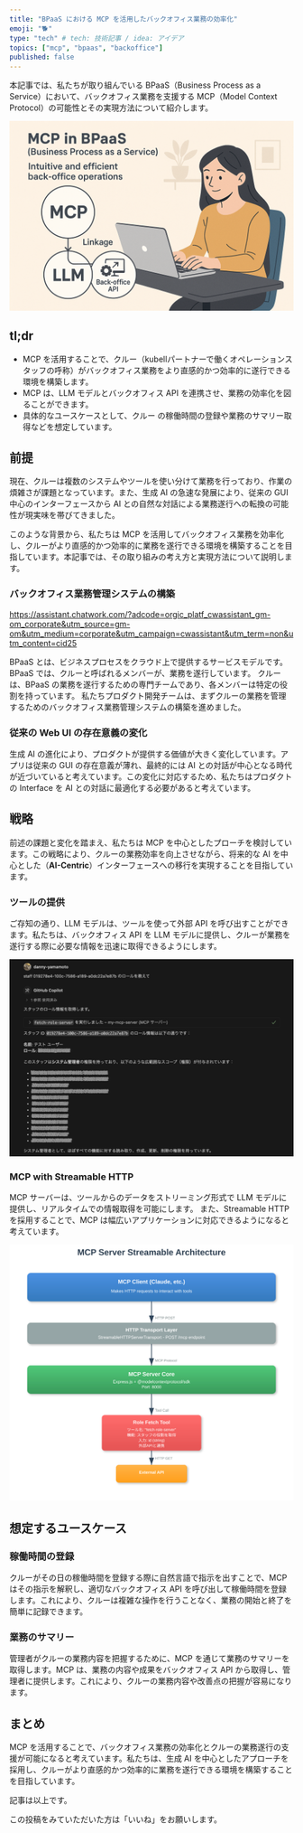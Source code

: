 ```yaml
---
title: "BPaaS における MCP を活用したバックオフィス業務の効率化"
emoji: "🐕"
type: "tech" # tech: 技術記事 / idea: アイデア
topics: ["mcp", "bpaas", "backoffice"]
published: false
---
```

本記事では、私たちが取り組んでいる BPaaS（Business Process as a Service）において、バックオフィス業務を支援する MCP（Model Context Protocol）の可能性とその実現方法について紹介します。

![crew](/images/723f0416882058-b.png)

## tl;dr

- MCP を活用することで、クルー（kubellパートナーで働くオペレーションスタッフの呼称）がバックオフィス業務をより直感的かつ効率的に遂行できる環境を構築します。
- MCP は、LLM モデルとバックオフィス API を連携させ、業務の効率化を図ることができます。
- 具体的なユースケースとして、クルー の稼働時間の登録や業務のサマリー取得などを想定しています。

## 前提

現在、クルーは複数のシステムやツールを使い分けて業務を行っており、作業の煩雑さが課題となっています。また、生成 AI の急速な発展により、従来の GUI 中心のインターフェースから AI との自然な対話による業務遂行への転換の可能性が現実味を帯びてきました。

このような背景から、私たちは MCP を活用してバックオフィス業務を効率化し、クルーがより直感的かつ効率的に業務を遂行できる環境を構築することを目指しています。本記事では、その取り組みの考え方と実現方法について説明します。

### バックオフィス業務管理システムの構築

https://assistant.chatwork.com/?adcode=orgic_platf_cwassistant_gm-om_corporate&utm_source=gm-om&utm_medium=corporate&utm_campaign=cwassistant&utm_term=non&utm_content=cid25

BPaaS とは、ビジネスプロセスをクラウド上で提供するサービスモデルです。BPaaS では、クルーと呼ばれるメンバーが、業務を遂行しています。
クルーは、BPaaS の業務を遂行するための専門チームであり、各メンバーは特定の役割を持っています。
私たちプロダクト開発チームは、まずクルーの業務を管理するためのバックオフィス業務管理システムの構築を進めました。

### 従来の Web UI の存在意義の変化

生成 AI の進化により、プロダクトが提供する価値が大きく変化しています。アプリは従来の GUI の存在意義が薄れ、最終的には AI との対話が中心となる時代が近づいていると考えています。この変化に対応するため、私たちはプロダクトの Interface を AI との対話に最適化する必要があると考えています。

## 戦略

前述の課題と変化を踏まえ、私たちは MCP を中心としたプローチを検討しています。この戦略により、クルーの業務効率を向上させながら、将来的な AI を中心とした（**AI-Centric**）インターフェースへの移行を実現することを目指しています。

### ツールの提供

ご存知の通り、LLM モデルは、ツールを使って外部 API を呼び出すことができます。私たちは、バックオフィス API を LLM モデルに提供し、クルーが業務を遂行する際に必要な情報を迅速に取得できるようにします。

![alt text](/images/723f0416882058-a.png)

### MCP with Streamable HTTP

MCP サーバーは、ツールからのデータをストリーミング形式で LLM モデルに提供し、リアルタイムでの情報取得を可能にします。
また、Streamable HTTP を採用することで、MCP は幅広いアプリケーションに対応できるようになると考えています。

![architecture](/images/723f0416882058-c.svg)

## 想定するユースケース

### 稼働時間の登録

クルーがその日の稼働時間を登録する際に自然言語で指示を出すことで、MCP はその指示を解釈し、適切なバックオフィス API を呼び出して稼働時間を登録します。これにより、クルーは複雑な操作を行うことなく、業務の開始と終了を簡単に記録できます。

### 業務のサマリー

管理者がクルーの業務内容を把握するために、MCP を通じて業務のサマリーを取得します。MCP は、業務の内容や成果をバックオフィス API から取得し、管理者に提供します。これにより、クルーの業務内容や改善点の把握が容易になります。

## まとめ

MCP を活用することで、バックオフィス業務の効率化とクルーの業務遂行の支援が可能になると考えています。私たちは、生成 AI を中心としたアプローチを採用し、クルーがより直感的かつ効率的に業務を遂行できる環境を構築することを目指しています。

記事は以上です。

この投稿をみていただいた方は「いいね」をお願いします。
